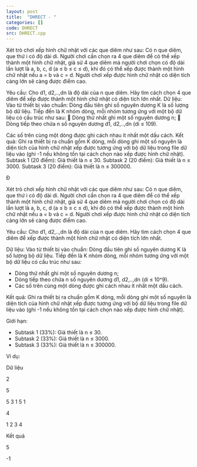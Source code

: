 ```yaml
---
layout: post
title:  "DHRECT - "
categories: []
code: DHRECT
src: DHRECT.cpp
---
```




  


Xét trò chơi xếp hình chữ nhật với các que diêm như sau: Có n que diêm, que thứ i có độ dài di. Người chơi cần chọn ra 4 que diêm để có thể xếp thành một hình chữ nhật, giả sử 4 que diêm mà người chơi chọn có độ dài lần lượt là a, b, c, d (a ≤ b ≤ c ≤ d), khi đó có thể xếp được thành một hình chữ nhật nếu a = b và c = d. Người chơi xếp được hình chữ nhật có diện tích càng lớn sẽ càng được điểm cao.

Yêu cầu: Cho d1, d2,..,dn là độ dài của n que diêm. Hãy tìm cách chọn 4 que diêm để xếp được thành một hình chữ nhật có diện tích lớn nhất. Dữ liệu: Vào từ thiết bị vào chuẩn: Dòng đầu tiên ghi số nguyên dương K là số lượng bộ dữ liệu. Tiếp đến là K nhóm dòng, mỗi nhóm tương ứng với một bộ dữ liệu có cấu trúc như sau:  Dòng thứ nhất ghi một số nguyên dương n;  Dòng tiếp theo chứa n số nguyên dương d1, d2,..,dn (di ≤ 109).

Các số trên cùng một dòng được ghi cách nhau ít nhất một dấu cách. Kết quả: Ghi ra thiết bị ra chuẩn gồm K dòng, mỗi dòng ghi một số nguyên là diện tích của hình chữ nhật xếp được tương ứng với bộ dữ liệu trong file dữ liệu vào (ghi -1 nếu không tồn tại cách chọn nào xếp được hình chữ nhật). Subtask 1 (20 điểm): Giả thiết là n ≤ 30. Subtask 2 (20 điểm): Giả thiết là n ≤ 3000. Subtask 3 (20 điểm): Giả thiết là n ≤ 300000.

Đ

Xét trò chơi xếp hình chữ nhật với các que diêm như sau: Có n que diêm, que thứ i có độ dài di. Người chơi cần chọn ra 4 que diêm để có thể xếp thành một hình chữ nhật, giả sử 4 que diêm mà người chơi chọn có độ dài lần lượt là a, b, c, d (a ≤ b ≤ c ≤ d), khi đó có thể xếp được thành một hình chữ nhật nếu a = b và c = d. Người chơi xếp được hình chữ nhật có diện tích càng lớn sẽ càng được điểm cao.

Yêu cầu: Cho d1, d2,..,dn là độ dài của n que diêm. Hãy tìm cách chọn 4 que diêm để xếp được thành một hình chữ nhật có diện tích lớn nhất.

Dữ liệu: Vào từ thiết bị vào chuẩn: Dòng đầu tiên ghi số nguyên dương K là số lượng bộ dữ liệu. Tiếp đến là K nhóm dòng, mỗi nhóm tương ứng với một bộ dữ liệu có cấu trúc như sau:

*   Dòng thứ nhất ghi một số nguyên dương n;
*   Dòng tiếp theo chứa n số nguyên dương d1, d2,..,dn (di ≤ 10^9).
*   Các số trên cùng một dòng được ghi cách nhau ít nhất một dấu cách.

Kết quả: Ghi ra thiết bị ra chuẩn gồm K dòng, mỗi dòng ghi một số nguyên là diện tích của hình chữ nhật xếp được tương ứng với bộ dữ liệu trong file dữ liệu vào (ghi -1 nếu không tồn tại cách chọn nào xếp được hình chữ nhật).

Giới hạn:

*   Subtask 1 (33%): Giả thiết là n ≤ 30.
*   Subtask 2 (33%): Giả thiết là n ≤ 3000.
*   Subtask 3 (33%): Giả thiết là n ≤ 300000.

Ví dụ:

Dữ liệu

2

5

5 3 1 5 1

4

1 2 3 4

Kết quả

5

\-1

<!--more-->

